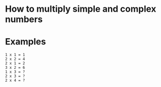 # How to multiply simple and complex numbers

# Examples
    1 x 1 = 1
    2 x 2 = 4
    2 x 1 = 2
    3 x 2 = 6
    1 x 3 = ?
    2 x 3 = ?
    2 x 4 = ?
